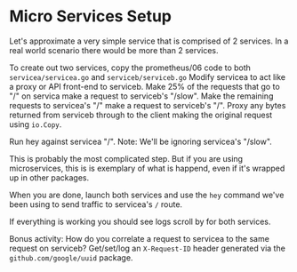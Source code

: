 # Micro Services Setup

Let's approximate a very simple service that is comprised of 2 services.
In a real world scenario there would be more than 2 services.

To create out two services, copy the prometheus/06 code to both `servicea/servicea.go` and `serviceb/serviceb.go`
Modify servicea to act like a proxy or API front-end to serviceb.
Make 25% of the requests that go to "/" on servica make a request to serviceb's "/slow".
Make the remaining requests to servicea's "/" make a request to serviceb's "/".
Proxy any bytes returned from serviceb through to the client making the original request using `io.Copy`.

Run hey against servicea "/".
Note: We'll be ignoring servicea's "/slow".

This is probably the most complicated step.
But if you are using microservices, this is is exemplary of what is happend, even if it's wrapped up in other packages.

When you are done, launch both services and use the `hey` command we've been using to send traffic to servicea's `/` route.

If everything is working you should see logs scroll by for both services.

Bonus activity: How do you correlate a request to servicea to the same request on serviceb?
Get/set/log an `X-Request-ID` header generated via the `github.com/google/uuid` package.
